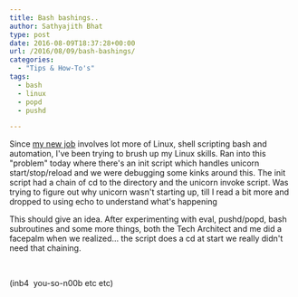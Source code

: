 ```yaml
---
title: Bash bashings..
author: Sathyajith Bhat
type: post
date: 2016-08-09T18:37:28+00:00
url: /2016/08/09/bash-bashings/
categories:
  - "Tips & How-To's"
tags:
  - bash
  - linux
  - popd
  - pushd

---
```

Since <a href="https://sathyabh.at/2016/07/12/in-with-the-new-job/" target="_blank">my new job</a> involves lot more of Linux, shell scripting bash and automation, I've been trying to brush up my Linux skills. Ran into this "problem" today where there's an init script which handles unicorn start/stop/reload and we were debugging some kinks around this. The init script had a chain of cd to the directory and the unicorn invoke script. Was trying to figure out why unicorn wasn't starting up, till I read a bit more and dropped to using echo to understand what's happening



This should give an idea. After experimenting with eval, pushd/popd, bash subroutines and some more things, both the Tech Architect and me did a facepalm when we realized&#8230; the script does a cd at start we really didn't need that chaining.

&nbsp;

(inb4  you-so-n00b etc etc)
